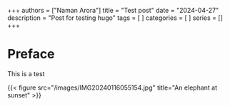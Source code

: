 +++
authors = ["Naman Arora"]
title = "Test post"
date = "2024-04-27"
description = "Post for testing hugo"
tags = [
]
categories = [
]
series = []
+++

# Preface
This is a test


{{< figure src="/images/IMG20240116055154.jpg" title="An elephant at sunset" >}}